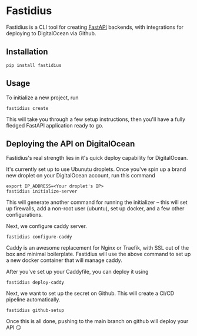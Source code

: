 # Fastidius


Fastidius is a CLI tool for creating [FastAPI](https://fastapi.tiangolo.com) backends, with integrations for deploying to DigitalOcean via Github.


## Installation

```
pip install fastidius
```

## Usage

To initialize a new project, run

```
fastidius create
```

This will take you through a few setup instructions, then you'll have a fully fledged FastAPI
application ready to go.


## Deploying the API on DigitalOcean

Fastidius's real strength lies in it's quick deploy capability for DigitalOcean.

It's currently set up to use Ubunutu droplets. Once you've spin up a brand
new droplet on your DigitalOcean account, run this command
```
export IP_ADDRESS=<Your droplet's IP>
fastidius initialize-server
```

This will generate another command for running the initializer – this will set up firewalls,
add a non-root user (ubuntu), set up docker, and a few other configurations.


Next, we configure caddy server.

```
fastidius configure-caddy
```

Caddy is an awesome replacement for Nginx or Traefik, with SSL out of the box and minimal boilerplate.
Fastidius will use the above command to set up a new docker container that will manage caddy.

After you've set up your Caddyfile, you can deploy it using
```
fastidius deploy-caddy
```

Next, we want to set up the secret on Github. This will create a CI/CD pipeline automatically.
```
fastidius github-setup
```

Once this is all done, pushing to the main branch on github will deploy your API 😏

